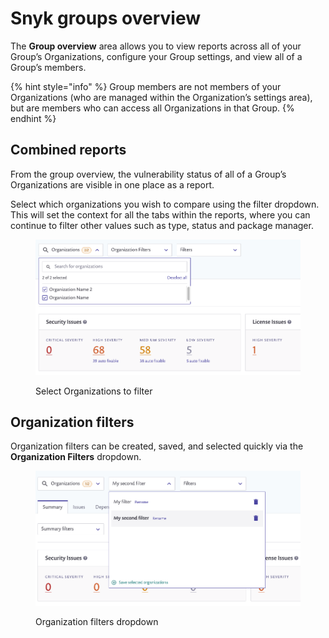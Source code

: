 # Snyk groups overview

The **Group overview** area allows you to view reports across all of your Group’s Organizations,  configure your Group settings, and view all of a Group’s members.&#x20;

{% hint style="info" %}
Group members are not members of your Organizations (who are managed within the Organization’s settings area), but are members who can access all Organizations in that Group.
{% endhint %}

## Combined reports

From the group overview, the vulnerability status of all of a Group’s Organizations are visible in one place as a report.&#x20;

Select which organizations you wish to compare using the filter dropdown. This will set the context for all the tabs within the reports, where you can continue to filter other values such as type, status and package manager.

<figure><img src="../../.gitbook/assets/image (391).png" alt="Select Organizations to filter"><figcaption><p>Select Organizations to filter</p></figcaption></figure>

## Organization filters

Organization filters can be created, saved, and selected quickly via the **Organization Filters** dropdown.

<figure><img src="../../.gitbook/assets/image (206) (1) (1) (1) (1) (1) (1) (1) (1) (1) (1) (1) (1) (1).png" alt="Organization filters dropdown"><figcaption><p>Organization filters dropdown</p></figcaption></figure>
